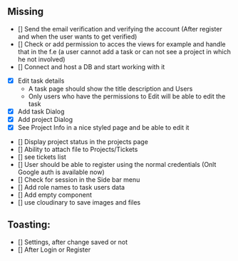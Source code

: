 
## Missing

- [] Send the email verification and verifying the account (After register and when the user wants to get verified)
- [] Check or add permission to acces the views for example and handle that in the f.e (a user cannot add a task or can not see a project in which he not involved)
- [] Connect and host a DB and start working with it
- [x] Edit task details
    * A task page should show the title description and Users
    * Only users who have the permissions to Edit will be able to edit the task
- [x] Add task Dialog
- [x] Add project Dialog
- [x] See Project Info in a nice styled page and be able to edit it
- [] Display project status in the projects page
- [] Ability to attach file to Projects/Tickets
- [] see tickets list
- [] User should be able to register using the normal credentials (Onlt Google auth is available now)
- [] Check for session in the Side bar menu
- [] Add role names to task users data 
- [] Add empty component
- [] use cloudinary to save images and files




## Toasting:
- [] Settings, after change saved or not
- [] After Login or Register


